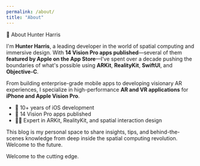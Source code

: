 ```yaml
---
permalink: /about/
title: "About"
---
```


👋 About Hunter Harris

I'm **Hunter Harris**, a leading developer in the world of spatial computing and immersive design. With **14 Vision Pro apps published**—several of them **featured by Apple on the App Store**—I’ve spent over a decade pushing the boundaries of what's possible using **ARKit**, **RealityKit**, **SwiftUI**, and **Objective-C**.


From building enterprise-grade mobile apps to developing visionary AR experiences, I specialize in high-performance **AR and VR applications** for **iPhone and Apple Vision Pro**.

- 🧠 10+ years of iOS development
- 🚀 14 Vision Pro apps published
- 👨‍💻 Expert in ARKit, RealityKit, and spatial interaction design


This blog is my personal space to share insights, tips, and behind-the-scenes knowledge from deep inside the spatial computing revolution. Welcome to the future.

Welcome to the cutting edge.
